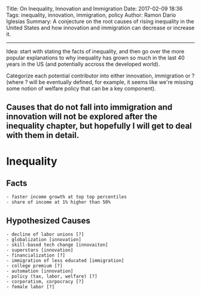 Title: On Inequality, Innovation and Immigration
Date: 2017-02-09 18:36
Tags: inequality, innovation, immigration, policy
Author: Ramon Dario Iglesias
Summary: A conjecture on the root causes of rising inequality in the United States and how innovation and immigration can decrease or increase it.


---
Idea: start with stating the facts of inequality, and then go over the more popular explanations to why inequality has grown so much in the last 40 years in the US (and potentially accross the developed world). 

Categorize each potential contributor into either innovation, immigration or ? (where ? will be eventually defined, for example, it seems like we're missing some notion of welfare policy that can be a key component).

Causes that do not fall into immigration and innovation will not be explored after the inequality chapter, but hopefully I will get to deal with them in detail.
---

# Inequality

## Facts
	- faster income growth at top top percentiles
	- share of income at 1% higher than 50%

## Hypothesized Causes
	- decline of labor unions [?]
	- globalization [innovation]
	- skill-based tech change [innovaiton]
	- superstars [innovation]
	- financialization [?]
	- immigration of less educated [immigration]
	- college premium [?]
	- automation [innovation]
	- policy (tax, labor, welfare) [?]
	- corporatism, corpocracy [?]
	- female labor [?]

